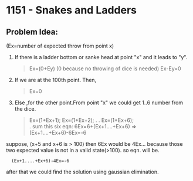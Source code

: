 # 1151 - Snakes and Ladders
##  Problem Idea:
(Ex=number of expected throw from point x)

 1. If there is a ladder bottom or sanke head at point "x" and it leads to "y". 
    > Ex=(0+Ey) (0 because no throwing of dice is needed)
        Ex-Ey=0

 2. If we are at the 100th point. Then,
	>Ex=0 
	
 3. Else ,for the other point.From point "x" we could get 1..6 number from the dice.
	>Ex=(1+Ex+1);
	Ex=(1+Ex+2);
	.
	.
	Ex=(1+Ex+6);    
	 .
	sum this six eqn:
	6Ex=6+(Ex+1....+Ex+6)
     => (Ex+1....+Ex+6)-6Ex=-6
	
  suppose, (x+5 and x+6 is > 100) then 6Ex would be 4Ex... because those two expected value is   not in a valid state(>100).
  so eqn. will be.

      (Ex+1....+Ex+6)-4Ex=-6

after that we could find the solution using gaussian elimination.

<!--stackedit_data:
eyJoaXN0b3J5IjpbMTcxNzIxNzQzMl19
-->